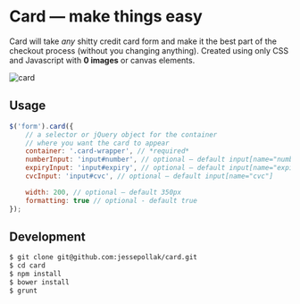 # Card — make things easy

Card will take *any* shitty credit card form and make it the best part of the checkout process (without you changing anything). Created using only CSS and Javascript with **0 images** or canvas elements.

![card](http://gifti.me/i/CHpVn6QcI.gif)


## Usage

```javascript
$('form').card({
    // a selector or jQuery object for the container 
    // where you want the card to appear
    container: '.card-wrapper', // *required*
    numberInput: 'input#number', // optional — default input[name="number"]
    expiryInput: 'input#expiry', // optional — default input[name="expiry"]
    cvcInput: 'input#cvc', // optional — default input[name="cvc"]

    width: 200, // optional — default 350px
    formatting: true // optional - default true
});
```

## Development

```bash
$ git clone git@github.com:jessepollak/card.git
$ cd card
$ npm install
$ bower install
$ grunt
```